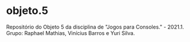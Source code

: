# objeto.5
Repositório do Objeto 5 da disciplina de "Jogos para Consoles." - 2021.1. Grupo: Raphael Mathias, Vinícius Barros e Yuri Silva.
